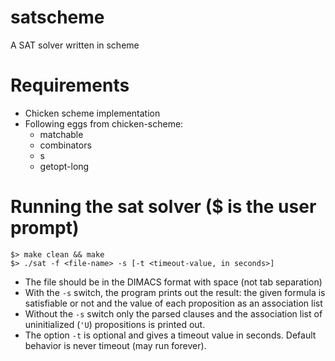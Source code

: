 # satscheme
A SAT solver written in scheme

# Requirements

- Chicken scheme implementation
- Following eggs from chicken-scheme:
  * matchable
  * combinators
  * s
  * getopt-long

# Running the sat solver ($ is the user prompt)
```
$> make clean && make
$> ./sat -f <file-name> -s [-t <timeout-value, in seconds>]
```
  * The file should be in the DIMACS format with space (not tab separation)
  * With the `-s` switch, the program prints out the result: the given
    formula is satisfiable or not and the value of each proposition as
   an association list
  * Without the `-s` switch only the parsed clauses and the association
    list of uninitialized (`'U`) propositions is printed out.
  * The option `-t` is optional and gives a timeout value in seconds.
    Default behavior is never timeout (may run forever).
